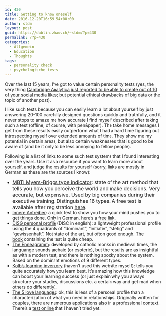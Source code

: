 ```yaml
---
id: 430
title: Getting to know oneself
date: 2016-12-20T16:59:54+00:00
author: stdm
layout: post
guid: https://dublin.zhaw.ch/~stdm/?p=430
permalink: /?p=430
categories:
  - Allgemein
  - Education
  - Thoughts
tags:
  - personality check
  - psychologische tests
---
```

Over the last 15 years, I&#8217;ve got to value certain personality tests (yes, the very thing <a href="https://www.dasmagazin.ch/2016/12/03/ich-habe-nur-gezeigt-dass-es-die-bombe-gibt/" target="_blank">Cambridge Analytica just reported to be able to create out of 10 of your social media likes</a>; but potential ethical drawbacks of big data or the topic of another post).

I like such tests because you can easily learn a lot about yourself by just answering 20-100 carefully designed questions quickly and truthfully, and it never stops to amaze me how accurate I find myself described after taking such a test (offline, of course, with pen&paper). The take home messages I get from these results easily outperform what I had a hard time figuring out introspecting myself over extended amounts of time. They show me my potential in certain areas, but also certain weaknesses that is good to be aware of (and be it only to be less annoying to fellow people).

<!--more-->

Following is a list of links to some such test systems that I found interesting over the years. Use it as a resource if you want to learn more about yourself, and judge the results for yourself (sorry, links are mostly in German as these are the sources I know):

  * <a style="font-size: 1rem;" href="https://de.wikipedia.org/wiki/Myers-Briggs-Typenindikator" target="_blank">MBTI Myers-Briggs type indicator</a><span style="font-size: 1rem;">: state of the art method that tells you how you perceive the world and make decisions. Very accurate, but expensive. Used by big companies during their executive training. Distinguishes 16 types. A free test is available after registration </span><a style="font-size: 1rem;" href="https://www.16personalities.com/" target="_blank">here</a><span style="font-size: 1rem;">.</span>
  * <a href="http://www.gluecksdetektiv.de/innere-antreiber/" target="_blank">Innere Antreiber</a>: a quick test to show you how your mind pushes you to get things done. Only in German. here&#8217;s a <a href="http://www.lerncoaching-berlin.com/antreibertest.html" target="_blank">free link</a>.
  * <a href="https://de.wikipedia.org/wiki/DISG" target="_blank">DISG personal profile</a> (DISC in english): a lightweight professional profile using the 4 quadrants of &#8220;dominant&#8221;, &#8220;initiativ&#8221;, &#8220;stetig&#8221; and &#8220;gewissenhaft&#8221;. Not state of the art, but ofton good enough. <a href="https://www.amazon.de/Das-persolog-Pers%C3%B6nlichkeits-Profil-Pers%C3%B6nliche-Selbstauswertung/dp/3897493527/ref=sr_1_5?ie=UTF8&qid=1482245729&sr=8-5&keywords=disg" target="_blank">The book</a> containing the test is quite cheap.
  * <a href="http://www.enneagramm.de/" target="_blank">The Enneagramm</a>: developed by catholic monks in medieval times, the languange sounds archaic (or esoteric), but the results are as insightful as with a modern test, and there is nothing spooky about the system. Based on the dominant emotions of 9 different types.
  * <a href="https://www.springest.de/bildung-lehre/lehrfahigkeiten/lernstile-test-kolb" target="_blank">Kolb&#8217;s learning inventory</a> (haven&#8217;t used this website myself): tells you quite accurately how you learn best. It&#8217;s amazing how this knowledge can boost your learning success (or just explain why you always structure your studies, discussions etc. a certain way and get mad when others do differently).
  * <a href="https://www.amazon.de/5-Love-Languages-Gary-Chapman/dp/0802411401/ref=sr_1_2?ie=UTF8&qid=1482245831&sr=8-2&keywords=the+5+love+languages" target="_blank">The 5 love languages</a>: ok, this is less of a personal profile than a characterization of what you need in relationships. Originally written for couples, there are numerous applications also in a professional context. There&#8217;s a <a href="http://www.5lovelanguages.com/profile/" target="_blank">test online</a> that I haven&#8217;t tried yet.